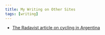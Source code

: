 ```yaml
---
title: My Writing on Other Sites
tags: [writing]
---
```

- [The Radavist article on cycling in Argentina](https://theradavist.com/argentina-gravel-cycling/)
